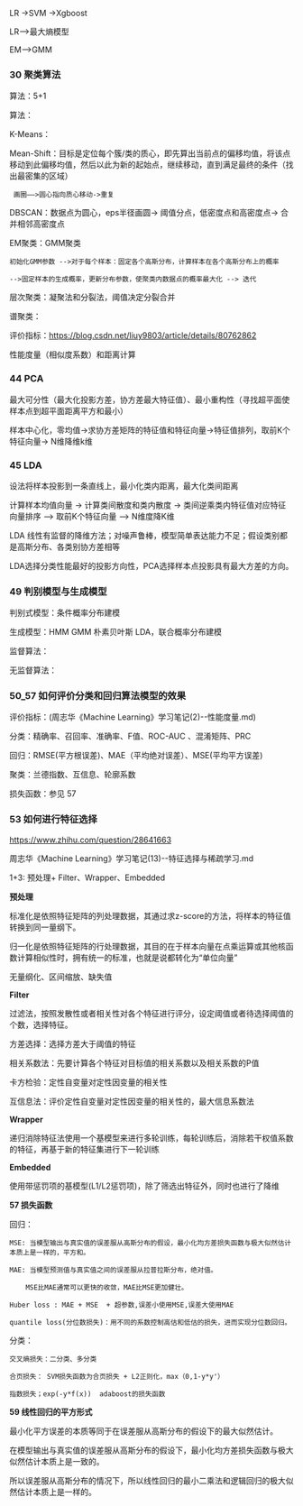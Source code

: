
LR ->SVM ->Xgboost 

LR——>最大熵模型

EM-->GMM


### 30 聚类算法 

算法：5+1

算法：

K-Means：

Mean-Shift：目标是定位每个簇/类的质心，即先算出当前点的偏移均值，将该点移动到此偏移均值，然后以此为新的起始点，继续移动，直到满足最终的条件（找出最密集的区域）

     画圈——>圆心指向质心移动->重复

DBSCAN：数据点为圆心，eps半径画圆-> 阈值分点，低密度点和高密度点-> 合并相邻高密度点

EM聚类：GMM聚类

	初始化GMM参数 -->对于每个样本：固定各个高斯分布，计算样本在各个高斯分布上的概率

	-->固定样本的生成概率，更新分布参数，使聚类内数据点的概率最大化 --> 迭代

层次聚类：凝聚法和分裂法，阈值决定分裂合并

谱聚类：


评价指标：https://blog.csdn.net/liuy9803/article/details/80762862

性能度量（相似度系数）和距离计算


### 44 PCA 

最大可分性（最大化投影方差，协方差最大特征值）、最小重构性（寻找超平面使样本点到超平面距离平方和最小）

样本中心化，零均值->求协方差矩阵的特征值和特征向量->特征值排列，取前K个特征向量-> N维降维k维

### 45 LDA 

设法将样本投影到一条直线上，最小化类内距离，最大化类间距离

计算样本均值向量 -> 计算类间散度和类内散度 -> 类间逆乘类内特征值对应特征向量排序 ——> 取前K个特征向量 ——> N维度降K维

LDA 线性有监督的降维方法；对噪声鲁棒，模型简单表达能力不足；假设类别都是高斯分布、各类别协方差相等

LDA选择分类性能最好的投影方向性，PCA选择样本点投影具有最大方差的方向。

### 49 判别模型与生成模型

判别式模型：条件概率分布建模

生成模型：HMM GMM 朴素贝叶斯  LDA，联合概率分布建模

监督算法：

无监督算法：


### 50_57 如何评价分类和回归算法模型的效果

评价指标：(周志华《Machine Learning》学习笔记(2)--性能度量.md)

分类：精确率、召回率、准确率、F值、ROC-AUC 、混淆矩阵、PRC

回归：RMSE(平方根误差)、MAE（平均绝对误差）、MSE(平均平方误差)

聚类：兰德指数、互信息、轮廓系数

损失函数：参见 57


### 53 如何进行特征选择 

https://www.zhihu.com/question/28641663

周志华《Machine Learning》学习笔记(13)--特征选择与稀疏学习.md

1+3: 预处理+ Filter、Wrapper、Embedded

**预处理**

标准化是依照特征矩阵的列处理数据，其通过求z-score的方法，将样本的特征值转换到同一量纲下。

归一化是依照特征矩阵的行处理数据，其目的在于样本向量在点乘运算或其他核函数计算相似性时，拥有统一的标准，也就是说都转化为“单位向量”

无量纲化、区间缩放、缺失值

**Filter**

过滤法，按照发散性或者相关性对各个特征进行评分，设定阈值或者待选择阈值的个数，选择特征。

方差选择：选择方差大于阈值的特征

相关系数法：先要计算各个特征对目标值的相关系数以及相关系数的P值

卡方检验：定性自变量对定性因变量的相关性

互信息法：评价定性自变量对定性因变量的相关性的，最大信息系数法

**Wrapper**

递归消除特征法使用一个基模型来进行多轮训练，每轮训练后，消除若干权值系数的特征，再基于新的特征集进行下一轮训练

**Embedded**

使用带惩罚项的基模型(L1/L2惩罚项)，除了筛选出特征外，同时也进行了降维

**57 损失函数**

回归：

	MSE: 当模型输出与真实值的误差服从高斯分布的假设，最小化均方差损失函数与极大似然估计本质上是一样的，平方和。

	MAE: 当模型预测值与真实值之间的误差服从拉普拉斯分布，绝对值。

		MSE比MAE通常可以更快的收敛，MAE比MSE更加健壮。

	Huber loss : MAE + MSE  + 超参数,误差小使用MSE,误差大使用MAE
		
	quantile loss(分位数损失)：用不同的系数控制高估和低估的损失，进而实现分位数回归。

分类：

	交叉熵损失：二分类、多分类
	
	合页损失： SVM损失函数为合页损失 + L2正则化，max（0,1-y*y'）
	
	指数损失；exp(-y*f(x))  adaboost的损失函数

	
**59 线性回归的平方形式**

最小化平方误差的本质等同于在误差服从高斯分布的假设下的最大似然估计。
	
在模型输出与真实值的误差服从高斯分布的假设下，最小化均方差损失函数与极大似然估计本质上是一致的。

所以误差服从高斯分布的情况下，所以线性回归的最小二乘法和逻辑回归的极大似然估计本质上是一样的。
		
	
